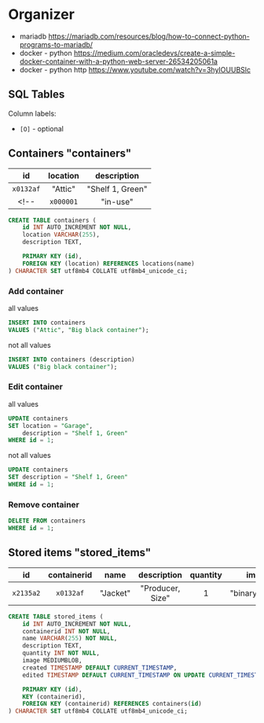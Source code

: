# Organizer

- mariadb https://mariadb.com/resources/blog/how-to-connect-python-programs-to-mariadb/
- docker - python https://medium.com/oracledevs/create-a-simple-docker-container-with-a-python-web-server-26534205061a
- docker - python http https://www.youtube.com/watch?v=3hyIOUUBSlc

## SQL Tables

Column labels:

- `[O]` - optional


## Containers "containers"

| id          | location       | description        |
|:-----------:|:--------------:|:------------------:|
| `x0132af`   | "Attic"        | "Shelf 1, Green"   |
<!-- | `x000001`   | "in-use"    | "in-use"       | "Out of the box"   | -->

```sql
CREATE TABLE containers (
    id INT AUTO_INCREMENT NOT NULL,
    location VARCHAR(255),
    description TEXT,

    PRIMARY KEY (id),
    FOREIGN KEY (location) REFERENCES locations(name)
) CHARACTER SET utf8mb4 COLLATE utf8mb4_unicode_ci;
```

### Add container

all values

```sql
INSERT INTO containers
VALUES ("Attic", "Big black container");
```

not all values

```sql
INSERT INTO containers (description)
VALUES ("Big black container");
```

### Edit container

all values

```sql
UPDATE containers
SET location = "Garage",
    description = "Shelf 1, Green"
WHERE id = 1;
```

not all values

```sql
UPDATE containers
SET description = "Shelf 1, Green"
WHERE id = 1;
```

### Remove container
```sql
DELETE FROM containers
WHERE id = 1;
```

## Stored items "stored_items"

<!-- The goal: -->
<!-- | id          | containerid    | name        | description [O]    | category [O]   | image [O]      | created    | last edited|
|:-----------:|:--------------:|:-----------:|:------------------:|:--------------:|:--------------:|:----------:|:----------:|
| `x2135a2`   | `x0132af`      | "Jacket"    | "Producer, Size"   | "Clothes"      | "binary_image" | timestamp  | timestamp  | -->

<!-- Basic -->
| id          | containerid    | name        | description        | quantity | image          | created    | edited     |
|:-----------:|:--------------:|:-----------:|:------------------:|:--------:|:--------------:|:----------:|:----------:|
| `x2135a2`   | `x0132af`      | "Jacket"    | "Producer, Size"   |     1    | "binary_image" | timestamp  | timestamp  |


```sql
CREATE TABLE stored_items (
    id INT AUTO_INCREMENT NOT NULL,
    containerid INT NOT NULL,
    name VARCHAR(255) NOT NULL,
    description TEXT,
    quantity INT NOT NULL,
    image MEDIUMBLOB,
    created TIMESTAMP DEFAULT CURRENT_TIMESTAMP,
    edited TIMESTAMP DEFAULT CURRENT_TIMESTAMP ON UPDATE CURRENT_TIMESTAMP,

    PRIMARY KEY (id),
    KEY (containerid),
    FOREIGN KEY (containerid) REFERENCES containers(id)
) CHARACTER SET utf8mb4 COLLATE utf8mb4_unicode_ci;
```

<!--
    UNIQUE (name) -->

<!-- ## TODO


### Elements in use "elements-in-use"

Note: copy table of "elements" or simple container called "in use"

**Note:**
Used for elements temporarily taken out from container - in use.
Thanks to this entry is not lost (name, image, description).

### Locations "locations"

| id       | name        |
|:--------:|:-----------:|
|     1    | "Garage"    |
|     2    | "Attic"     |

```sql
CREATE TABLE locations (
    -- id INT AUTO_INCREMENT NOT NULL,
    name VARCHAR(255) NOT NULL,
    PRIMARY KEY (name)
) CHARACTER SET utf8mb4 COLLATE UTF8MB4_UNICODE_CI;
```